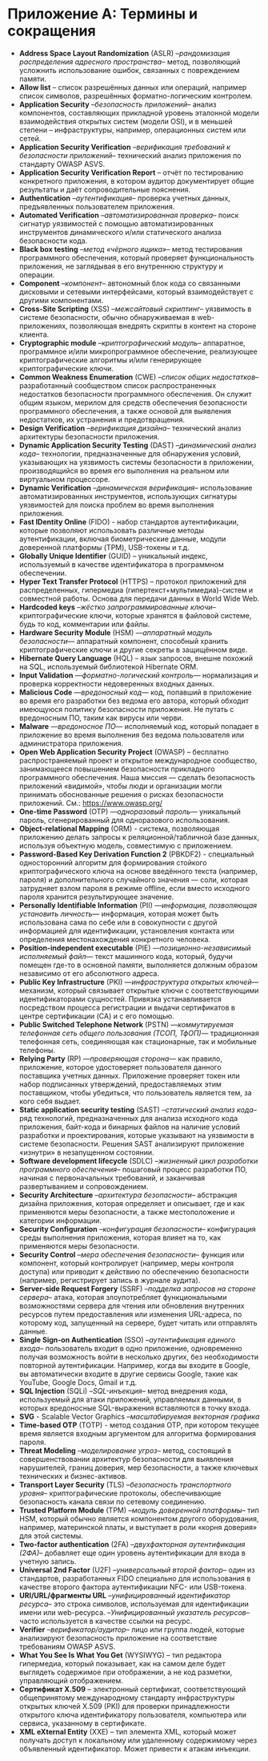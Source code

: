 # Приложение A: Термины и сокращения

- **Address Space Layout Randomization** (ASLR) –*рандомизация распределения адресного пространства*– метод, позволяющий усложнить использование ошибок, связанных с повреждением памяти.
- **Allow list** – список разрешённых данных или операций, например список символов, разрешённых форматно-логическим контролем.
- **Application Security** –*безопасность приложений*– анализ компонентов, составляющих прикладной уровень эталонной модели взаимодействия открытых систем (модели OSI), и в меньшей степени – инфраструктуры, например, операционных систем или сетей.
- **Application Security Verification** –*верификация требований к безопасности приложений*– технический анализ приложения по стандарту OWASP ASVS.
- **Application Security Verification Report** – отчёт по тестированию конкретного приложения, в котором аудитор документирует общие результаты и даёт сопроводительные пояснения.
- **Authentication** –*аутентификация*– проверка учетных данных, предъявленных пользователем приложения.
- **Automated Verification** –*автоматизированная проверка*– поиск сигнатур уязвимостей с помощью автоматизированных инструментов динамического и/или статического анализа безопасности кода.
- **Black box testing** –*метод «чёрного ящика»*– метод тестирования программного обеспечения, который проверяет функциональность приложения, не заглядывая в его внутреннюю структуру и операции.
- **Component** –*компонент*– автономный блок кода со связанными дисковыми и сетевыми интерфейсами, который взаимодействует с другими компонентами.
- **Cross-Site Scripting** (XSS) –*межсайтовый скриптинг*– уязвимость в системе безопасности, обычно обнаруживаемая в web-приложениях, позволяющая внедрять скрипты в контент на стороне клиента.
- **Cryptographic module** –*криптографический модуль*– аппаратное, программное и/или микропрограммное обеспечение, реализующее криптографические алгоритмы и/или генерирующее криптографические ключи.
- **Common Weakness Enumeration** (CWE) –*список общих недостатков*– разработанный сообществом список распространенных недостатков безопасности программного обеспечения. Он служит общим языком, мерилом для средств обеспечения безопасности программного обеспечения, а также основой для выявления недостатков, их устранения и предотвращения.
- **Design Verification** –*верификация дизайна*– технический анализ архитектуры безопасности приложения.
- **Dynamic Application Security Testing** (DAST) –*динамический анализ кода*– технологии, предназначенные для обнаружения условий, указывающих на уязвимость системы безопасности в приложении, производящийся во время его выполнения на реальном или виртуальном процессоре.
- **Dynamic Verification** –*динамическая верификация*– использование автоматизированных инструментов, использующих сигнатуры уязвимостей для поиска проблем во время выполнения приложения.
- **Fast IDentity Online** (FIDO) - набор стандартов аутентификации, которые позволяют использовать различные методы аутентификации, включая биометрические данные, модули доверенной платформы (TPM), USB-токены и т.д.
- **Globally Unique Identifier** (GUID) – уникальный индекс, используемый в качестве идентификатора в программном обеспечении.
- **Hyper Text Transfer Protocol** (HTTPS) – протокол приложений для распределенных, гипермедиа (гипертекст+мультимедиа)-систем и совместной работы. Основа для передачи данных в World Wide Web.
- **Hardcoded keys** –*жёстко запрограммированные ключи*– криптографические ключи, которые хранятся в файловой системе, будь то код, комментарии или файлы.
- **Hardware Security Module** (HSM) —*аппаратный модуль безопасности*— аппаратный компонент, способный хранить криптографические ключи и другие секреты в защищённом виде.
- **Hibernate Query Language** (HQL) – язык запросов, внешне похожий на SQL, используемый библиотекой Hibernate ORM.
- **Input Validation** —*форматно-логический контроль*— нормализация и проверка корректности недоверенных входных данных.
- **Malicious Code** —*вредоносный код*— код, попавший в приложение во время его разработки без ведома его автора, который обходит имеющуюся политику безопасности приложения. Не путать с вредоносным ПО, таким как вирусы или черви.
- **Malware** —*вредоносное ПО*— исполняемый код, который попадает в приложение во время выполнения без ведома пользователя или администратора приложения.
- **Open Web Application Security Project** (OWASP) – бесплатно распространяемый проект и открытое международное сообщество, занимающееся повышением безопасности прикладного программного обеспечения. Наша миссия — сделать безопасность приложений «видимой», чтобы люди и организации могли принимать обоснованные решения о рисках безопасности приложений. См.: <https://www.owasp.org/>
- **One-time Password** (OTP) —*одноразовый пароль*— уникальный пароль, сгенерированный для одноразового использования.
- **Object-relational Mapping** (ORM) - система, позволяющая приложению делать запросы к реляционной/табличной базе данных, используя объектную модель, совместимую с приложением.
- **Password-Based Key Derivation Function 2** (PBKDF2) - специальный односторонний алгоритм для формирования стойкого криптографического ключа на основе введённого текста (например, пароля) и дополнительного случайного значения — соли, которая затрудняет взлом пароля в режиме offline, если вместо исходного пароля хранится результирующее значение.
- **Personally Identifiable Information** (PII) —*информация, позволяющая установить личность*— информация, которая может быть использована сама по себе или в совокупности с другой информацией для идентификации, установления контакта или определения местонахождения конкретного человека.
- **Position-independent executable** (PIE) —*позиционно-независимый исполняемый файл*— текст машинного кода, который, будучи помещен где-то в основной памяти, выполняется должным образом независимо от его абсолютного адреса.
- **Public Key Infrastructure** (PKI) —*инфраструктура открытых ключей*— механизм, который связывает открытые ключи с соответствующими идентификаторами сущностей. Привязка устанавливается посредством процесса регистрации и выдачи сертификатов в центре сертификации (CA) и с его помощью.
- **Public Switched Telephone Network** (PSTN) —*коммутируемая телефонная сеть общего пользования (ТСОП, ТфОП)*— традиционная телефонная сеть, соединяющая как стационарные, так и мобильные телефоны.
- **Relying Party** (RP) —*проверяющая сторона*— как правило, приложение, которое удостоверяет пользователя данного поставщика учетных данных. Приложение проверяет токен или набор подписанных утверждений, предоставляемых этим поставщиком, чтобы убедиться, что пользователь является тем, за кого себя выдает.
- **Static application security testing** (SAST) –*статический анализ кода*– ряд технологий, предназначенных для анализа исходного кода приложения, байт-кода и бинарных файлов на наличие условий разработки и проектирования, которые указывают на уязвимости в системе безопасности. Решения SAST анализируют приложение «изнутри» в незапущенном состоянии.
- **Software development lifecycle** (SDLC) –*жизненный цикл разработки программного обеспечения*– пошаговый процесс разработки ПО, начиная с первоначальных требований, и заканчивая развертыванием и сопровождением.
- **Security Architecture** –*архитектура безопасности*– абстракция дизайна приложения, которая определяет и описывает, где и как применяются меры безопасности, а также местоположение и категории информации.
- **Security Configuration** –*конфигурация безопасности*– конфигурация среды выполнения приложения, которая влияет на то, как применяются меры безопасности.
- **Security Control** –*мера обеспечения безопасности*– функция или компонент, который контролирует (например, меры контроля доступа) или приводит к действию по обеспечению безопасности (например, регистрирует запись в журнале аудита).
- **Server-side Request Forgery** (SSRF) –*подделка запросов на стороне сервера*– атака, которая злоупотребляет функциональными возможностями сервера для чтения или обновления внутренних ресурсов путем предоставления или изменения URL-адреса, по которому код, запущенный на сервере, будет читать или отправлять данные.
- **Single Sign-on Authentication** (SSO) –*аутентификация единого входа*– пользователь входит в одно приложение, одновременно получая возможность войти в несколько других, без необходимости повторной аутентификации. Например, когда вы входите в Google, вы автоматически входите в другие сервисы Google, такие как YouTube, Google Docs, Gmail и т.д.
- **SQL Injection** (SQLi) –*SQL-инъекция*– метод внедрения кода, используемый для атаки приложений, управляемых данными, в которых вредоносные SQL-выражения вставляются в точку входа.
- **SVG** - Scalable Vector Graphics –*масштабируемая векторная графика*
- **Time-based OTP** (TOTP) - метод создания OTP, при котором текущее время является входным аргументом для алгоритма формирования пароля.
- **Threat Modeling** –*моделирование угроз*– метод, состоящий в совершенствовании архитектур безопасности для выявления нарушителей, границ доверия, мер безопасности, а также ключевых технических и бизнес-активов.
- **Transport Layer Security** (TLS) –*безопасность транспортного уровня*– криптографические протоколы, обеспечивающие безопасность канала связи по сетевому соединению.
- **Trusted Platform Module** (TPM) –*модуль доверенной платформы*– тип HSM, который обычно является компонентом другого оборудования, например, материнской платы, и выступает в роли «корня доверия» для этой системы.
- **Two-factor authentication** (2FA) –*двухфакторная аутентификация (2ФА)*– добавляет еще один уровень аутентификации для входа в учетную запись.
- **Universal 2nd Factor** (U2F) –*универсальный второй фактор*– один из стандартов, разработанных FIDO специально для использования в качестве второго фактора аутентификации NFC- или USB-токена.
- **URI/URL/фрагменты URL** –*унифицированный  идентификатор ресурса*– это строка символов, используемая для идентификации имени или web-ресурса. –*Унифицированный указатель ресурсов*– часто используется в качестве ссылки на ресурс.
- **Verifier** –*верификатор/аудитор*– лицо или группа людей, которые анализируют безопасность приложение на соответствие требованиям OWASP ASVS.
- **What You See Is What You Get** (WYSIWYG) – тип редактора гипермедиа, который показывает, как на самом деле будет выглядеть содержимое при отображении, а не код разметки, управляющий отображением.
- **Сертификат X.509** – электронный сертификат, соответствующий общепринятому международному стандарту инфраструктуры открытых ключей X.509 (PKI) для проверки принадлежности открытого ключа идентификатору пользователя, компьютера или сервиса, указанному в сертификате.
- **XML eXternal Entity** (XXE) – тип элемента XML, который может получать доступ к локальному или удаленному содержимому через объявленный идентификатор. Может привести к атакам инъекции.
